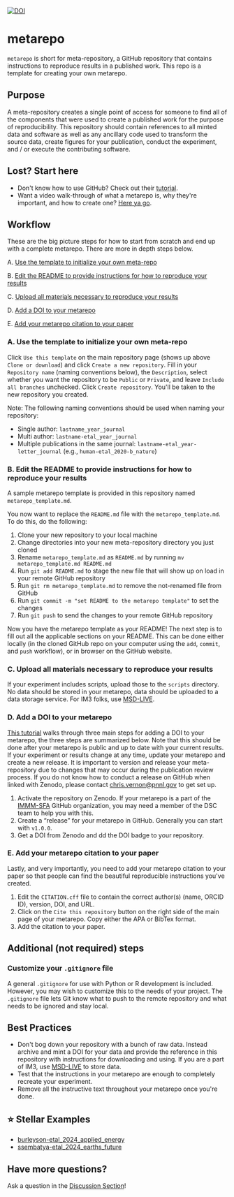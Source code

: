 [![DOI](https://zenodo.org/badge/265254045.svg)](https://zenodo.org/doi/10.5281/zenodo.10442485)

# metarepo
`metarepo` is short for meta-repository, a GitHub repository that contains instructions to reproduce results in a published work. This repo is a template for creating your own metarepo.

## Purpose
A meta-repository creates a single point of access for someone to find all of the components that were used to create a published work for the purpose of reproducibility. This repository should contain references to all minted data and software as well as any ancillary code used to transform the source data, create figures for your publication, conduct the experiment, and / or execute the contributing software.

## Lost? Start here
- Don't know how to use GitHub? Check out their [tutorial](https://docs.github.com/en/get-started/start-your-journey/hello-world).
- Want a video walk-through of what a metarepo is, why they're important, and how to create one? [Here ya go](https://youtu.be/1dJOXdm-Wvc?t=180). 


## Workflow
These are the big picture steps for how to start from scratch and end up with a complete metarepo. There are more in depth steps below.

A. [Use the template to initialize your own meta-repo](#a-use-the-template-to-initialize-your-own-meta-repo)

B. [Edit the README to provide instructions for how to reproduce your results](#b-edit-the-readme-to-provide-instructions-for-how-to-reproduce-your-results)

C. [Upload all materials necessary to reproduce your results](#c-upload-all-materials-necessary-to-reproduce-your-results)

D. [Add a DOI to your metarepo](#d-add-a-doi-to-your-metarepo)

E. [Add your metarepo citation to your paper](#e-add-your-metarepo-citation-to-your-paper)

### A. Use the template to initialize your own meta-repo
Click `Use this template` on the main repository page (shows up above `Clone or download`) and click `Create a new repository`. Fill in your `Repository name` (naming conventions below), the `Description`, select whether you want the repository to be `Public` or `Private`, and leave `Include all branches` unchecked. Click `Create repository`. You'll be taken to the new repository you created.

Note: The following naming conventions should be used when naming your repository:  
- Single author:  `lastname_year_journal`
- Multi author:  `lastname-etal_year_journal`
- Multiple publications in the same journal:  `lastname-etal_year-letter_journal` (e.g., `human-etal_2020-b_nature`)

### B. Edit the README to provide instructions for how to reproduce your results

A sample metarepo template is provided in this repository named `metarepo_template.md`.  

You now want to replace the `README.md` file with the `metarepo_template.md`. To do this, do the following:
1. Clone your new repository to your local machine
2. Change directories into your new meta-repository directory you just cloned
3. Rename `metarepo_template.md` as `README.md` by running `mv metarepo_template.md README.md`
4. Run `git add README.md` to stage the new file that will show up on load in your remote GitHub repository
5. Run `git rm metarepo_template.md` to remove the not-renamed file from GitHub
6. Run `git commit -m "set README to the metarepo template"` to set the changes
7. Run `git push` to send the changes to your remote GitHub repository

Now you have the metarepo template as your README! The next step is to fill out all the applicable sections on your README. This can be done either locally (in the cloned GitHub repo on your computer using the `add`, `commit`, and `push` workflow), or in browser on the GitHub website. 

### C. Upload all materials necessary to reproduce your results

If your experiment includes scripts, upload those to the `scripts` directory. No data should be stored in your metarepo, data should be uploaded to a data storage service. For IM3 folks, use [MSD-LIVE](https://msdlive.org/).

### D. Add a DOI to your metarepo

[This tutorial](https://coderefinery.github.io/github-without-command-line/doi/) walks through three main steps for adding a DOI to your metarepo, the three steps are summarized below. Note that this should be done after your metarepo is public and up to date with your current results. If your experiment or results change at any time, update your metarepo and create a new release. It is important to version and release your meta-repository due to changes that may occur during the publication review process. If you do not know how to conduct a release on GitHub when linked with Zenodo, please contact [chris.vernon@pnnl.gov](mailto:chris.vernon@pnnl.gov) to get set up. 

1. Activate the repository on Zenodo. If your metarepo is a part of the [IMMM-SFA](https://github.com/IMMM-SFA) GitHub organization, you may need a member of the DSC team to help you with this.
2. Create a “release” for your metarepo in GitHub. Generally you can start with `v1.0.0`.
3. Get a DOI from Zenodo and dd the DOI badge to your repository. 

### E. Add your metarepo citation to your paper

Lastly, and very importantly, you need to add your metarepo citation to your paper so that people can find the beautiful reproducible instructions you've created. 

1. Edit the `CITATION.cff` file to contain the correct author(s) (name, ORCID ID), version, DOI, and URL. 
2. Click on the `Cite this repository` button on the right side of the main page of your metarepo. Copy either the APA or BibTex format. 
3. Add the citation to your paper. 

## Additional (not required) steps
### Customize your `.gitignore` file
A general `.gitignore` for use with Python or R development is included. However, you may wish to customize this to the needs of your project. The `.gitignore` file lets Git know what to push to the remote repository and what needs to be ignored and stay local.


## Best Practices
- Don't bog down your repository with a bunch of raw data.  Instead archive and mint a DOI for your data and provide the reference in this repository with instructions for downloading and using. If you are a part of IM3, use [MSD-LIVE](https://msdlive.org/) to store data. 
- Test that the instructions in your metarepo are enough to completely recreate your experiment. 
- Remove all the instructive text throughout your metarepo once you're done. 


## :star: Stellar Examples

- [burleyson-etal_2024_applied_energy](https://github.com/IMMM-SFA/burleyson-etal_2024_applied_energy)
- [ssembatya-etal_2024_earths_future](https://github.com/IMMM-SFA/ssembatya-etal_2024_earths_future)

## Have more questions? 

Ask a question in the [Discussion Section](https://github.com/IMMM-SFA/metarepo/discussions)!